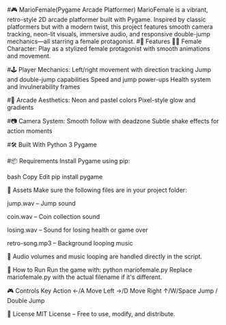 #🎮 MarioFemale(Pygame Arcade Platformer)
MarioFemale is a vibrant, retro-style 2D arcade platformer built with Pygame. Inspired by classic platformers but with a modern twist, this project features smooth camera tracking, neon-lit visuals, immersive audio, and responsive double-jump mechanics—all starring a female protagonist.
#🚀 Features
🧍‍♀️ Female Character: Play as a stylized female protagonist with smooth animations and movement.

#🕹️ Player Mechanics:
Left/right movement with direction tracking
Jump and double-jump capabilities
Speed and jump power-ups
Health system and invulnerability frames

#🎨 Arcade Aesthetics:
Neon and pastel colors
Pixel-style glow and gradients

#📷 Camera System:
Smooth follow with deadzone
Subtle shake effects for action moments

#🛠️ Built With
Python 3
Pygame

#📦 Requirements
Install Pygame using pip:

bash
Copy
Edit
pip install pygame

📁 Assets
Make sure the following files are in your project folder:

jump.wav – Jump sound

coin.wav – Coin collection sound

losing.wav – Sound for losing health or game over

retro-song.mp3 – Background looping music

🎵 Audio volumes and music looping are handled directly in the script.

🔧 How to Run
Run the game with:
python mariofemale.py
Replace mariofemale.py with the actual filename if it's different.



🎮 Controls
Key	Action
←/A	Move Left
→/D	Move Right
↑/W/Space	Jump / Double Jump


🪪 License
MIT License – Free to use, modify, and distribute.
